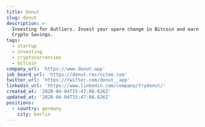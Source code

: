 ```yaml
---
title: Donut
slug: donut
description: >-
  Investing for Outliers. Invest your spare change in Bitcoin and earn 8% with
  Crypto Savings.
tags:
  - startup
  - investing
  - cryptocurrencies
  - bitcoin
company_url: 'https://www.donut.app'
job_board_url: 'https://donut.recruitee.com'
twitter_url: 'https://twitter.com/donut__app'
linkedin_url: 'https://www.linkedin.com/company/trydonut/'
created_at: '2020-04-04T15:47:08.626Z'
updated_at: '2020-04-04T15:47:08.626Z'
positions:
  - country: germany
    city: berlin
---
```


